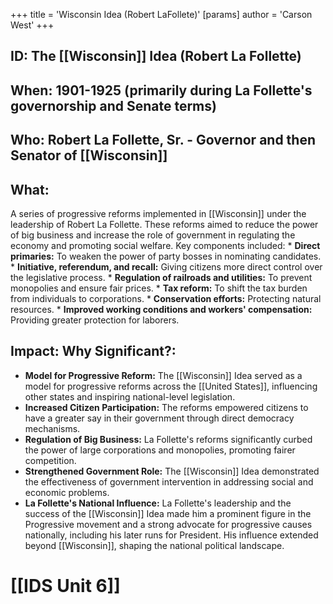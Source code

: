 +++
 title = 'Wisconsin Idea (Robert LaFollete)'
[params]
	author = 'Carson West'
+++
## ID: The [[Wisconsin]] Idea (Robert La Follette)

## When: 1901-1925 (primarily during La Follette's governorship and Senate terms)

## Who: Robert La Follette, Sr. - Governor and then Senator of [[Wisconsin]]

## What: 
A series of progressive reforms implemented in [[Wisconsin]] under the leadership of Robert La Follette.  These reforms aimed to reduce the power of big business and increase the role of government in regulating the economy and promoting social welfare.  Key components included:
    * **Direct primaries:**  To weaken the power of party bosses in nominating candidates.
    * **Initiative, referendum, and recall:**  Giving citizens more direct control over the legislative process.
    * **Regulation of railroads and utilities:**  To prevent monopolies and ensure fair prices.
    * **Tax reform:**  To shift the tax burden from individuals to corporations.
    * **Conservation efforts:**  Protecting natural resources.
    * **Improved working conditions and workers' compensation:**  Providing greater protection for laborers.


## Impact: Why Significant?:
* **Model for Progressive Reform:** The [[Wisconsin]] Idea served as a model for progressive reforms across the [[United States]], influencing other states and inspiring national-level legislation.
* **Increased Citizen Participation:** The reforms empowered citizens to have a greater say in their government through direct democracy mechanisms.
* **Regulation of Big Business:**  La Follette's reforms significantly curbed the power of large corporations and monopolies, promoting fairer competition.
* **Strengthened Government Role:** The [[Wisconsin]] Idea demonstrated the effectiveness of government intervention in addressing social and economic problems.
* **La Follette's National Influence:** La Follette's leadership and the success of the [[Wisconsin]] Idea made him a prominent figure in the Progressive movement and a strong advocate for progressive causes nationally, including his later runs for President.  His influence extended beyond [[Wisconsin]], shaping the national political landscape.

# [[IDS Unit 6]]